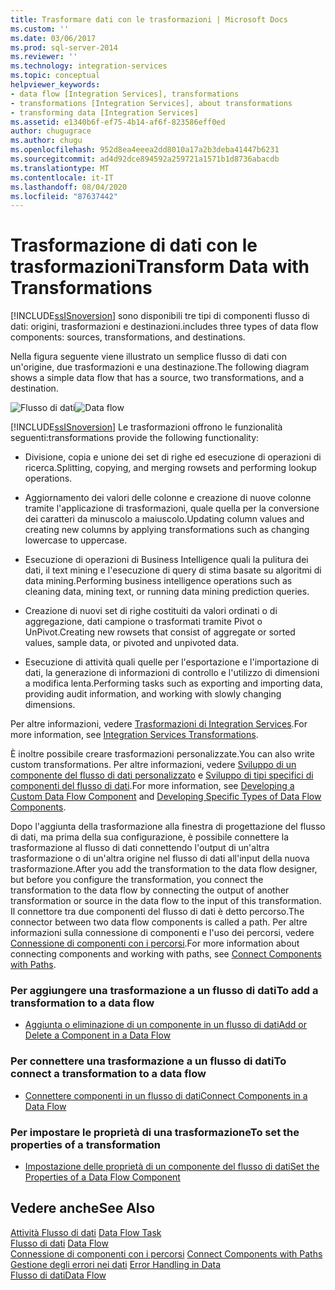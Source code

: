 ```yaml
---
title: Trasformare dati con le trasformazioni | Microsoft Docs
ms.custom: ''
ms.date: 03/06/2017
ms.prod: sql-server-2014
ms.reviewer: ''
ms.technology: integration-services
ms.topic: conceptual
helpviewer_keywords:
- data flow [Integration Services], transformations
- transformations [Integration Services], about transformations
- transforming data [Integration Services]
ms.assetid: e1340b6f-ef75-4b14-af6f-823586eff0ed
author: chugugrace
ms.author: chugu
ms.openlocfilehash: 952d8ea4eeea2dd8010a17a2b3deba41447b6231
ms.sourcegitcommit: ad4d92dce894592a259721a1571b1d8736abacdb
ms.translationtype: MT
ms.contentlocale: it-IT
ms.lasthandoff: 08/04/2020
ms.locfileid: "87637442"
---
```

# <a name="transform-data-with-transformations"></a><span data-ttu-id="c7ba6-102">Trasformazione di dati con le trasformazioni</span><span class="sxs-lookup"><span data-stu-id="c7ba6-102">Transform Data with Transformations</span></span>
  [!INCLUDE[ssISnoversion](../../../includes/ssisnoversion-md.md)] <span data-ttu-id="c7ba6-103">sono disponibili tre tipi di componenti flusso di dati: origini, trasformazioni e destinazioni.</span><span class="sxs-lookup"><span data-stu-id="c7ba6-103">includes three types of data flow components: sources, transformations, and destinations.</span></span>  
  
 <span data-ttu-id="c7ba6-104">Nella figura seguente viene illustrato un semplice flusso di dati con un'origine, due trasformazioni e una destinazione.</span><span class="sxs-lookup"><span data-stu-id="c7ba6-104">The following diagram shows a simple data flow that has a source, two transformations, and a destination.</span></span>  
  
 <span data-ttu-id="c7ba6-105">![Flusso di dati](../../media/mw-dts-08.gif "Flusso di dati")</span><span class="sxs-lookup"><span data-stu-id="c7ba6-105">![Data flow](../../media/mw-dts-08.gif "Data flow")</span></span>  
  
 [!INCLUDE[ssISnoversion](../../../includes/ssisnoversion-md.md)] <span data-ttu-id="c7ba6-106">Le trasformazioni offrono le funzionalità seguenti:</span><span class="sxs-lookup"><span data-stu-id="c7ba6-106">transformations provide the following functionality:</span></span>  
  
-   <span data-ttu-id="c7ba6-107">Divisione, copia e unione dei set di righe ed esecuzione di operazioni di ricerca.</span><span class="sxs-lookup"><span data-stu-id="c7ba6-107">Splitting, copying, and merging rowsets and performing lookup operations.</span></span>  
  
-   <span data-ttu-id="c7ba6-108">Aggiornamento dei valori delle colonne e creazione di nuove colonne tramite l'applicazione di trasformazioni, quale quella per la conversione dei caratteri da minuscolo a maiuscolo.</span><span class="sxs-lookup"><span data-stu-id="c7ba6-108">Updating column values and creating new columns by applying transformations such as changing lowercase to uppercase.</span></span>  
  
-   <span data-ttu-id="c7ba6-109">Esecuzione di operazioni di Business Intelligence quali la pulitura dei dati, il text mining e l'esecuzione di query di stima basate su algoritmi di data mining.</span><span class="sxs-lookup"><span data-stu-id="c7ba6-109">Performing business intelligence operations such as cleaning data, mining text, or running data mining prediction queries.</span></span>  
  
-   <span data-ttu-id="c7ba6-110">Creazione di nuovi set di righe costituiti da valori ordinati o di aggregazione, dati campione o trasformati tramite Pivot o UnPivot.</span><span class="sxs-lookup"><span data-stu-id="c7ba6-110">Creating new rowsets that consist of aggregate or sorted values, sample data, or pivoted and unpivoted data.</span></span>  
  
-   <span data-ttu-id="c7ba6-111">Esecuzione di attività quali quelle per l'esportazione e l'importazione di dati, la generazione di informazioni di controllo e l'utilizzo di dimensioni a modifica lenta.</span><span class="sxs-lookup"><span data-stu-id="c7ba6-111">Performing tasks such as exporting and importing data, providing audit information, and working with slowly changing dimensions.</span></span>  
  
 <span data-ttu-id="c7ba6-112">Per altre informazioni, vedere [Trasformazioni di Integration Services](integration-services-transformations.md).</span><span class="sxs-lookup"><span data-stu-id="c7ba6-112">For more information, see [Integration Services Transformations](integration-services-transformations.md).</span></span>  
  
 <span data-ttu-id="c7ba6-113">È inoltre possibile creare trasformazioni personalizzate.</span><span class="sxs-lookup"><span data-stu-id="c7ba6-113">You can also write custom transformations.</span></span> <span data-ttu-id="c7ba6-114">Per altre informazioni, vedere [Sviluppo di un componente del flusso di dati personalizzato](../../extending-packages-custom-objects/data-flow/developing-a-custom-data-flow-component.md) e [Sviluppo di tipi specifici di componenti del flusso di dati](../../extending-packages-custom-objects-data-flow-types/developing-specific-types-of-data-flow-components.md).</span><span class="sxs-lookup"><span data-stu-id="c7ba6-114">For more information, see [Developing a Custom Data Flow Component](../../extending-packages-custom-objects/data-flow/developing-a-custom-data-flow-component.md) and [Developing Specific Types of Data Flow Components](../../extending-packages-custom-objects-data-flow-types/developing-specific-types-of-data-flow-components.md).</span></span>  
  
 <span data-ttu-id="c7ba6-115">Dopo l'aggiunta della trasformazione alla finestra di progettazione del flusso di dati, ma prima della sua configurazione, è possibile connettere la trasformazione al flusso di dati connettendo l'output di un'altra trasformazione o di un'altra origine nel flusso di dati all'input della nuova trasformazione.</span><span class="sxs-lookup"><span data-stu-id="c7ba6-115">After you add the transformation to the data flow designer, but before you configure the transformation, you connect the transformation to the data flow by connecting the output of another transformation or source in the data flow to the input of this transformation.</span></span> <span data-ttu-id="c7ba6-116">Il connettore tra due componenti del flusso di dati è detto percorso.</span><span class="sxs-lookup"><span data-stu-id="c7ba6-116">The connector between two data flow components is called a path.</span></span> <span data-ttu-id="c7ba6-117">Per altre informazioni sulla connessione di componenti e l'uso dei percorsi, vedere [Connessione di componenti con i percorsi](../../connect-components-with-paths.md).</span><span class="sxs-lookup"><span data-stu-id="c7ba6-117">For more information about connecting components and working with paths, see [Connect Components with Paths](../../connect-components-with-paths.md).</span></span>  
  
### <a name="to-add-a-transformation-to-a-data-flow"></a><span data-ttu-id="c7ba6-118">Per aggiungere una trasformazione a un flusso di dati</span><span class="sxs-lookup"><span data-stu-id="c7ba6-118">To add a transformation to a data flow</span></span>  
  
-   [<span data-ttu-id="c7ba6-119">Aggiunta o eliminazione di un componente in un flusso di dati</span><span class="sxs-lookup"><span data-stu-id="c7ba6-119">Add or Delete a Component in a Data Flow</span></span>](../add-or-delete-a-component-in-a-data-flow.md)  
  
### <a name="to-connect-a-transformation-to-a-data-flow"></a><span data-ttu-id="c7ba6-120">Per connettere una trasformazione a un flusso di dati</span><span class="sxs-lookup"><span data-stu-id="c7ba6-120">To connect a transformation to a data flow</span></span>  
  
-   [<span data-ttu-id="c7ba6-121">Connettere componenti in un flusso di dati</span><span class="sxs-lookup"><span data-stu-id="c7ba6-121">Connect Components in a Data Flow</span></span>](../connect-components-in-a-data-flow.md)  
  
### <a name="to-set-the-properties-of-a-transformation"></a><span data-ttu-id="c7ba6-122">Per impostare le proprietà di una trasformazione</span><span class="sxs-lookup"><span data-stu-id="c7ba6-122">To set the properties of a transformation</span></span>  
  
-   [<span data-ttu-id="c7ba6-123">Impostazione delle proprietà di un componente del flusso di dati</span><span class="sxs-lookup"><span data-stu-id="c7ba6-123">Set the Properties of a Data Flow Component</span></span>](../set-the-properties-of-a-data-flow-component.md)  
  
## <a name="see-also"></a><span data-ttu-id="c7ba6-124">Vedere anche</span><span class="sxs-lookup"><span data-stu-id="c7ba6-124">See Also</span></span>  
 <span data-ttu-id="c7ba6-125">[Attività Flusso di dati](../../control-flow/data-flow-task.md) </span><span class="sxs-lookup"><span data-stu-id="c7ba6-125">[Data Flow Task](../../control-flow/data-flow-task.md) </span></span>  
 <span data-ttu-id="c7ba6-126">[Flusso di dati](../data-flow.md) </span><span class="sxs-lookup"><span data-stu-id="c7ba6-126">[Data Flow](../data-flow.md) </span></span>  
 <span data-ttu-id="c7ba6-127">[Connessione di componenti con i percorsi](../../connect-components-with-paths.md) </span><span class="sxs-lookup"><span data-stu-id="c7ba6-127">[Connect Components with Paths](../../connect-components-with-paths.md) </span></span>  
 <span data-ttu-id="c7ba6-128">[Gestione degli errori nei dati](../error-handling-in-data.md) </span><span class="sxs-lookup"><span data-stu-id="c7ba6-128">[Error Handling in Data](../error-handling-in-data.md) </span></span>  
 [<span data-ttu-id="c7ba6-129">Flusso di dati</span><span class="sxs-lookup"><span data-stu-id="c7ba6-129">Data Flow</span></span>](../data-flow.md)  
  
  
